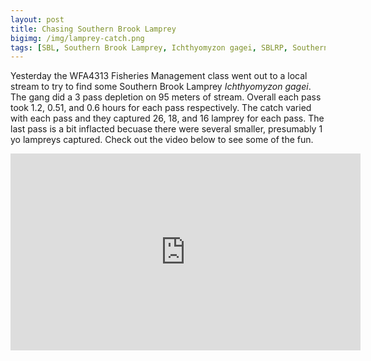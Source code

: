 ```yaml
---
layout: post
title: Chasing Southern Brook Lamprey
bigimg: /img/lamprey-catch.png
tags: [SBL, Southern Brook Lamprey, Ichthyomyzon gagei, SBLRP, Southern Brook Lamprey Research Group, random sampling, R]
---
```



Yesterday the WFA4313 Fisheries Management class went out
to a local stream to try to find some Southern Brook Lamprey
_Ichthyomyzon gagei_. The gang did a 3 pass depletion on 
95 meters of stream. Overall each pass took 1.2, 0.51, and 0.6 hours
for each pass respectively. The catch varied with each pass and
they captured 26, 18, and 16 lamprey for each pass. The last pass is a
bit inflacted becuase there were several smaller, presumably 1 yo
lampreys captured. Check out the video below to see some of the fun.



<iframe width="560" height="315" src="https://www.youtube.com/embed/etu1qrOL7PQ" frameborder="0" allow="autoplay; encrypted-media" allowfullscreen></iframe>